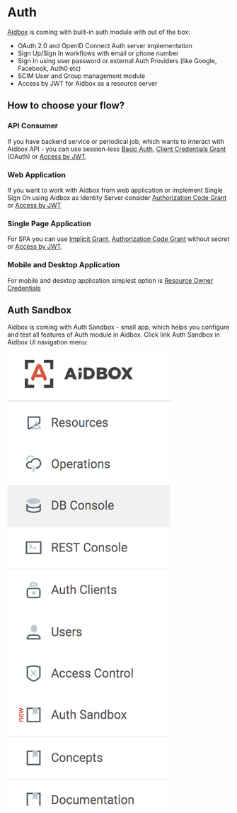 # Auth

[Aidbox](https://www.health-samurai.io/aidbox) is coming with built-in auth module with out of the box:

* OAuth 2.0 and OpenID Connect Auth server implementation
* Sign Up/Sign In workflows with email or phone number
* Sign In using user password or external Auth Providers \(like Google, Facebook, Auth0 etc\)
* SCIM User and Group management module
* Access by JWT for Aidbox as a resource server

## How to choose your flow?

### API Consumer

If you have backend service or periodical job, which wants to interact with Aidbox API - you can use session-less [Basic Auth](basic-auth.md), [Client Credentials Grant](client-credentials.md) \(OAuth\) or [Access by JWT](access-token-introspection.md).

### Web Application

If you want to work with Aidbox from web application or implement Single Sign On using Aidbox as Identity Server consider [Authorization Code Grant](authorization-code.md) or [Access by JWT](access-token-introspection.md)

### Single Page Application

For SPA you can use [Implicit Grant](implicit.md), [Authorization Code Grant](authorization-code.md) without secret or [Access by JWT](access-token-introspection.md).

### Mobile and Desktop Application

For mobile and desktop application simplest option is [Resource Owner Credentials](resource-owner-password.md)

## Auth Sandbox

Aidbox is coming with Auth Sandbox - small app, which helps you configure and test all features of Auth module in Aidbox.  Click link Auth Sandbox in Aidbox UI navigation menu:

![](../.gitbook/assets/image%20%281%29.png)



